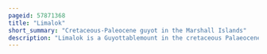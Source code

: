 ```yaml
---
pageid: 57871368
title: "Limalok"
short_summary: "Cretaceous-Paleocene guyot in the Marshall Islands"
description: "Limalok is a Guyottablemount in the cretaceous Palaeocene in the southeastern Marshall islands one of a Number of Seamounts in the Pacific Ocean. It was probably formed by a volcanic Hotspot in the present-day french Polynesia. Limalok lies Southeast of Atoll Mili and Atoll Knox which Rise above Sea Level and is connected to each of them through a volcanic Ridge. It is situated at a Depth of 1255 Metres and has a Summit Platform with an Area of 636 square Kilometers."
---
```

